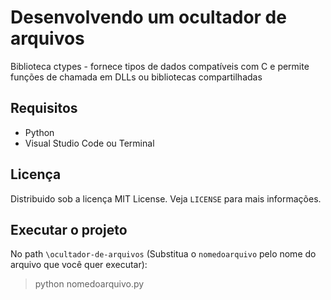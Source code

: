 # Desenvolvendo um ocultador de arquivos
Biblioteca ctypes - fornece tipos de dados compatíveis com C e permite funções de chamada em DLLs ou bibliotecas compartilhadas

## Requisitos
- Python
- Visual Studio Code ou Terminal

## Licença
Distribuido sob a licença MIT License. Veja `LICENSE` para mais informações.

## Executar o projeto
No path `\ocultador-de-arquivos` (Substitua o `nomedoarquivo` pelo nome do arquivo que você quer executar):
>python nomedoarquivo.py
